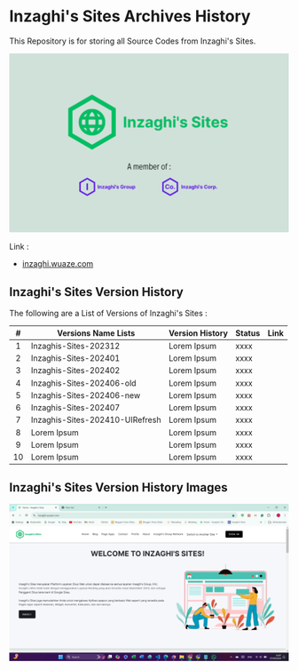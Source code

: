 # Inzaghi's Sites Archives History

This Repository is for storing all Source Codes from Inzaghi's Sites.

![Inzaghi's Sites](/images/inzaghis-sites-by-inzaghis-group-corp.png)

Link :

- [inzaghi.wuaze.com](https://inzaghi.wuaze.com)

## Inzaghi's Sites Version History

The following are a List of Versions of Inzaghi's Sites :

|  #  | Versions Name Lists             | Version History | Status | Link |
| :-: | ------------------------------- | --------------- | ------ | ---- |
|  1  | Inzaghis-Sites-202312           | Lorem Ipsum     | xxxx   | []() |
|  2  | Inzaghis-Sites-202401           | Lorem Ipsum     | xxxx   | []() |
|  3  | Inzaghis-Sites-202402           | Lorem Ipsum     | xxxx   | []() |
|  4  | Inzaghis-Sites-202406-old       | Lorem Ipsum     | xxxx   | []() |
|  5  | Inzaghis-Sites-202406-new       | Lorem Ipsum     | xxxx   | []() |
|  6  | Inzaghis-Sites-202407           | Lorem Ipsum     | xxxx   | []() |
|  7  | Inzaghis-Sites-202410-UIRefresh | Lorem Ipsum     | xxxx   | []() |
|  8  | Lorem Ipsum                     | Lorem Ipsum     | xxxx   | []() |
|  9  | Lorem Ipsum                     | Lorem Ipsum     | xxxx   | []() |
| 10  | Lorem Ipsum                     | Lorem Ipsum     | xxxx   | []() |

## Inzaghi's Sites Version History Images

![Inzaghi's Sites Homepage](/isites-php/images/inzaghis-sites-homepage-202409.jpg)
